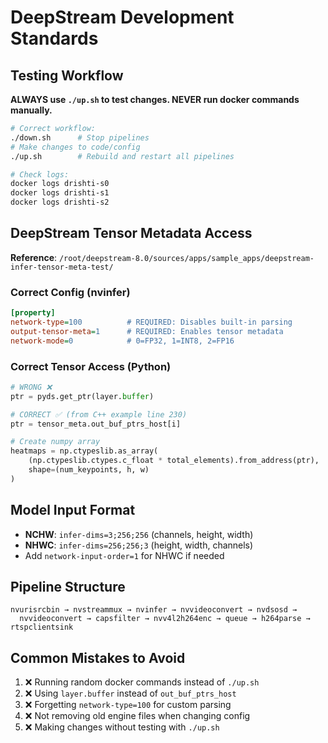 # DeepStream Development Standards

## Testing Workflow

**ALWAYS use `./up.sh` to test changes. NEVER run docker commands manually.**

```bash
# Correct workflow:
./down.sh      # Stop pipelines
# Make changes to code/config
./up.sh        # Rebuild and restart all pipelines

# Check logs:
docker logs drishti-s0
docker logs drishti-s1
docker logs drishti-s2
```

## DeepStream Tensor Metadata Access

**Reference**: `/root/deepstream-8.0/sources/apps/sample_apps/deepstream-infer-tensor-meta-test/`

### Correct Config (nvinfer)
```ini
[property]
network-type=100          # REQUIRED: Disables built-in parsing
output-tensor-meta=1      # REQUIRED: Enables tensor metadata
network-mode=0            # 0=FP32, 1=INT8, 2=FP16
```

### Correct Tensor Access (Python)
```python
# WRONG ❌
ptr = pyds.get_ptr(layer.buffer)

# CORRECT ✅ (from C++ example line 230)
ptr = tensor_meta.out_buf_ptrs_host[i]

# Create numpy array
heatmaps = np.ctypeslib.as_array(
    (np.ctypeslib.ctypes.c_float * total_elements).from_address(ptr),
    shape=(num_keypoints, h, w)
)
```

## Model Input Format

- **NCHW**: `infer-dims=3;256;256` (channels, height, width)
- **NHWC**: `infer-dims=256;256;3` (height, width, channels)
- Add `network-input-order=1` for NHWC if needed

## Pipeline Structure

```
nvurisrcbin → nvstreammux → nvinfer → nvvideoconvert → nvdsosd →
  nvvideoconvert → capsfilter → nvv4l2h264enc → queue → h264parse → rtspclientsink
```

## Common Mistakes to Avoid

1. ❌ Running random docker commands instead of `./up.sh`
2. ❌ Using `layer.buffer` instead of `out_buf_ptrs_host`
3. ❌ Forgetting `network-type=100` for custom parsing
4. ❌ Not removing old engine files when changing config
5. ❌ Making changes without testing with `./up.sh`

